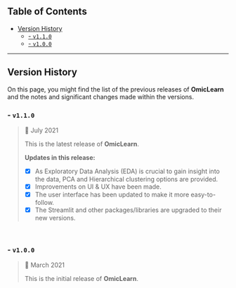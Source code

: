 ## **Table of Contents**

- [Version History](#version-history)
  * [- `v1.1.0`](#--v110)
  * [- `v1.0.0`](#--v100)
  
---

## Version History

On this page, you might find the list of the previous releases of **OmicLearn** and the notes and significant changes made within the versions.

### - `v1.1.0`

> 📅 July 2021
>
> This is the latest release of **OmicLearn**.
>
> **Updates in this release:**
> - [X] As Exploratory Data Analysis (EDA) is crucial to gain insight into the data,  PCA and Hierarchical clustering options are provided.
> - [X] Improvements on UI & UX have been made.
> - [X] The user interface has been updated to make it more easy-to-follow.
> - [X] The Streamlit and other packages/libraries are upgraded to their new versions.
>

<br>

### - `v1.0.0`

> 📅 March 2021
>
> This is the initial release of **OmicLearn**.